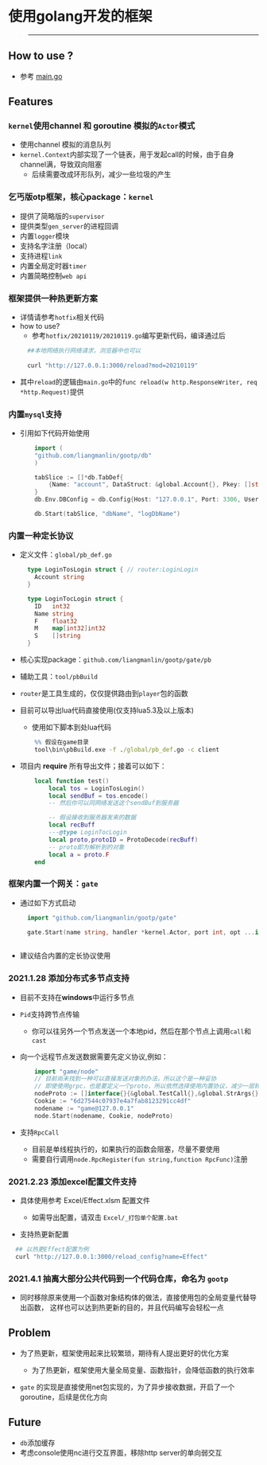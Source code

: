 # 使用golang开发的框架

> ****
## How to use ?

- 参考 [main.go](main.go)
  
## Features

### `kernel`使用channel 和 goroutine 模拟的`Actor`模式
 * 使用channel 模拟的消息队列
 * `kernel.Context`内部实现了一个链表，用于发起call的时候，由于自身channel满，导致双向阻塞
   * 后续需要改成环形队列，减少一些垃圾的产生


### 乞丐版otp框架，核心package：`kernel`
 * 提供了简略版的`supervisor`
 * 提供类型`gen_server`的进程回调
 * 内置`logger`模块
 * 支持名字注册（local）
 * 支持进程`link`
 * 内置全局定时器`timer`
 * 内置简略控制`web api`


### 框架提供一种热更新方案
 * 详情请参考`hotfix`相关代码
 * how to use?
   * 参考`hotfix/20210119/20210119.go`编写更新代码，编译通过后
    ```bash
      ##本地网络执行网络请求，浏览器中也可以
          
      curl "http://127.0.0.1:3000/reload?mod=20210119"
    ```
 * 其中`reload`的逻辑由`main.go`中的`func reload(w http.ResponseWriter, req *http.Request)`提供


### 内置`mysql`支持

* 引用如下代码开始使用
    ```go
        import (
        "github.com/liangmanlin/gootp/db"
        )
  
        tabSlice := []*db.TabDef{
            {Name: "account", DataStruct: &global.Account{}, Pkey: []string{"Account"}, Keys: []string{"AgentID"}},
        }
        db.Env.DBConfig = db.Config{Host: "127.0.0.1", Port: 3306, User: "root", PWD: "123456"}
  
        db.Start(tabSlice, "dbName", "logDbName")
    ```

### 内置一种定长协议
 
* 定义文件：`global/pb_def.go`
    ```go
      type LoginTosLogin struct { // router:LoginLogin
        Account string
      }

      type LoginTocLogin struct {
        ID   int32
        Name string
        F    float32
        M    map[int32]int32
        S    []string
      }
    ```
 
* 核心实现package：`github.com/liangmanlin/gootp/gate/pb`

* 辅助工具：`tool/pbBuild`

* `router`是工具生成的，仅仅提供路由到`player`包的函数
    
* 目前可以导出lua代码直接使用(仅支持lua5.3及以上版本)
   * 使用如下脚本到处lua代码
    ```bat
        %% 假设在game目录
        tool\bin\pbBuild.exe -f ./global/pb_def.go -c client
    ```

* 项目内 **require** 所有导出文件；接着可以如下：
    ```lua
        local function test()
            local tos = LoginTosLogin()
            local sendBuf = tos.encode()
            -- 然后你可以同网络发送这个sendBuf到服务器

            -- 假设接收到服务器发来的数据
            local recBuff
            ---@type LoginTocLogin
            local proto,protoID = ProtoDecode(recBuff)
            -- proto即为解析到的对象
            local a = proto.F
        end
    ```


### 框架内置一个网关：`gate`

* 通过如下方式启动
    ```go
      import "github.com/liangmanlin/gootp/gate"
  
      gate.Start(name string, handler *kernel.Actor, port int, opt ...interface{})
      
    ```

* 建议结合内置的定长协议使用
    

### 2021.1.28 添加分布式多节点支持
* 目前不支持在**windows**中运行多节点
    
* `Pid`支持跨节点传输
  * 你可以往另外一个节点发送一个本地pid，然后在那个节点上调用`call`和`cast`

* 向一个远程节点发送数据需要先定义协议,例如：
    ```go
        import "game/node"
        // 目前尚未找到一种可以直接发送对象的办法，所以这个是一种妥协
        // 即使使用grpc，也是要定义一个proto，所以依然选择使用内置协议，减少一层转换
        nodeProto := []interface{}{&global.TestCall{},&global.StrArgs{},&global.RpcStrResult{}}
        Cookie := "6d27544c07937e4a7fab8123291cc4df"
        nodename := "game@127.0.0.1"
        node.Start(nodename, Cookie, nodeProto)
    ```
* 支持`RpcCall`
     * 目前是单线程执行的，如果执行的函数会阻塞，尽量不要使用
     * 需要自行调用`node.RpcRegister(fun string,function RpcFunc)`注册
    
### 2021.2.23 添加excel配置文件支持

* 具体使用参考 Excel/Effect.xlsm 配置文件
    * 如需导出配置，请双击 `Excel/_打包单个配置.bat`
    
* 支持热更新配置
    
```bash
  ## 以热更Effect配置为例
  curl "http://127.0.0.1:3000/reload_config?name=Effect"
```

### 2021.4.1 抽离大部分公共代码到一个代码仓库，命名为 `gootp`

- 同时移除原来使用一个函数对象结构体的做法，直接使用包的全局变量代替导出函数，
  这样也可以达到热更新的目的，并且代码编写会轻松一点

## Problem
 
* 为了热更新，框架使用起来比较繁琐，期待有人提出更好的优化方案
  * 为了热更新，框架使用大量全局变量、函数指针，会降低函数的执行效率

* `gate` 的实现是直接使用net包实现的，为了异步接收数据，开启了一个goroutine，后续是优化方向


## Future

* `db`添加缓存
* 考虑console使用nc进行交互界面，移除http server的单向弱交互
